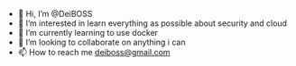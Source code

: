 - 👋 Hi, I’m @DeiBOSS
- 👀 I’m interested in learn everything as possible about security and cloud
- 🌱 I’m currently learning to use docker
- 💞️ I’m looking to collaborate on anything i can
- 📫 How to reach me deiboss@gmail.com

<!---
DeiBOSS/DeiBOSS is a ✨ special ✨ repository because its `README.md` (this file) appears on your GitHub profile.
You can click the Preview link to take a look at your changes.
--->
